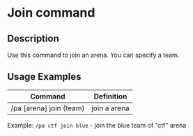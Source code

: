 # Join command

## Description

Use this command to join an arena. You can specify a team.


##  Usage Examples

Command |  Definition
------------- | -------------
/pa [arena] join (team) | join a arena

Example: `/pa ctf join blue` - join the blue team of "ctf" arena